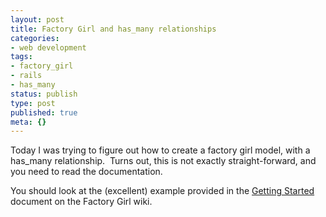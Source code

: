 ```yaml
---
layout: post
title: Factory Girl and has_many relationships
categories:
- web development
tags:
- factory_girl
- rails
- has_many
status: publish
type: post
published: true
meta: {}
---
```


Today I was trying to figure out how to create a factory girl model, with a has_many relationship.  Turns out, this is not exactly straight-forward, and you need to <gasp> read the documentation.

You should look at the (excellent) example provided in the 
[Getting Started](https://github.com/thoughtbot/factory_girl/blob/master/GETTING_STARTED.md#associations) document on the Factory Girl wiki.
